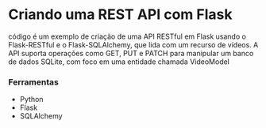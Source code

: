 # Criando uma REST API com Flask

código é um exemplo de criação de uma API RESTful em Flask usando o Flask-RESTful e o Flask-SQLAlchemy, que lida com um recurso de vídeos. A API suporta operações como GET, PUT e PATCH para manipular um banco de dados SQLite, com foco em uma entidade chamada VideoModel

### Ferramentas 
* Python
* Flask
* SQLAlchemy
